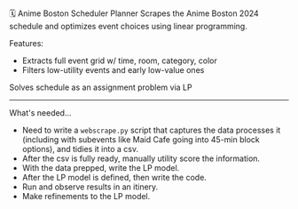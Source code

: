 🗓 Anime Boston Scheduler Planner
Scrapes the Anime Boston 2024 schedule and optimizes event choices using linear programming.

Features:
- Extracts full event grid w/ time, room, category, color
- Filters low-utility events and early low-value ones

Solves schedule as an assignment problem via LP

----
What's needed...
- Need to write a `webscrape.py` script that captures the data processes it (including with subevents like Maid Cafe going into 45-min block options), and tidies it into a csv.
- After the csv is fully ready, manually utility score the information.
- With the data prepped, write the LP model.
- After the LP model is defined, then write the code.
- Run and observe results in an itinery.
- Make refinements to the LP model.
